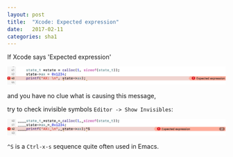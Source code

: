 ```yaml
---
layout: post
title:  "Xcode: Expected expression"
date:   2017-02-11
categories: sha1
---
```


If Xcode says 'Expected expression'

![Expected expression](/assets/images/xcode-expected-expression.png)

and you have no clue what is causing this message,

try to check invisible symbols `Editor -> Show Invisibles`:

![Show Invisibles](/assets/images/xcode-editor-show-hidden-characters.png)

`^S` is a `Ctrl-x-s` sequence quite often used in Emacs.

